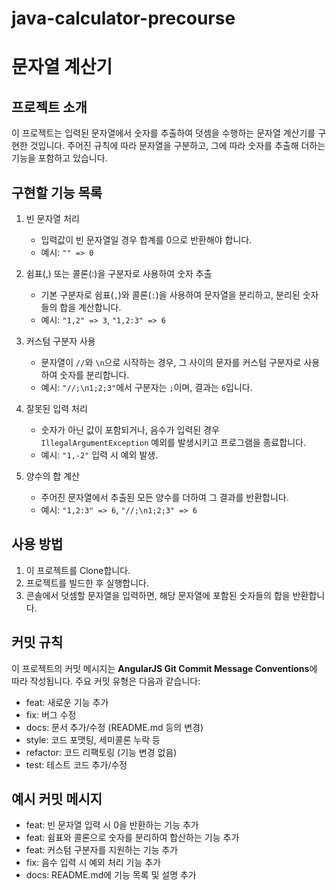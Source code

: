 # java-calculator-precourse
# 문자열 계산기

## 프로젝트 소개
이 프로젝트는 입력된 문자열에서 숫자를 추출하여 덧셈을 수행하는 문자열 계산기를 구현한 것입니다. 주어진 규칙에 따라 문자열을 구분하고, 그에 따라 숫자를 추출해 더하는 기능을 포함하고 있습니다.

## 구현할 기능 목록

1. 빈 문자열 처리
   - 입력값이 빈 문자열일 경우 합계를 0으로 반환해야 합니다.
   - 예시: `"" => 0`

2. 쉼표(,) 또는 콜론(:)을 구분자로 사용하여 숫자 추출
   - 기본 구분자로 쉼표(`,`)와 콜론(`:`)을 사용하여 문자열을 분리하고, 분리된 숫자들의 합을 계산합니다.
   - 예시: `"1,2" => 3`, `"1,2:3" => 6`

3. 커스텀 구분자 사용
   - 문자열이 `//`와 `\n`으로 시작하는 경우, 그 사이의 문자를 커스텀 구분자로 사용하여 숫자를 분리합니다.
   - 예시: `"//;\n1;2;3"`에서 구분자는 `;`이며, 결과는 `6`입니다.

4. 잘못된 입력 처리
   - 숫자가 아닌 값이 포함되거나, 음수가 입력된 경우 `IllegalArgumentException` 예외를 발생시키고 프로그램을 종료합니다.
   - 예시: `"1,-2"` 입력 시 예외 발생.

5. 양수의 합 계산
   - 주어진 문자열에서 추출된 모든 양수를 더하여 그 결과를 반환합니다.
   - 예시: `"1,2:3" => 6`, `"//;\n1;2;3" => 6`

## 사용 방법

1. 이 프로젝트를 Clone합니다.
2. 프로젝트를 빌드한 후 실행합니다.
3. 콘솔에서 덧셈할 문자열을 입력하면, 해당 문자열에 포함된 숫자들의 합을 반환합니다.

## 커밋 규칙

이 프로젝트의 커밋 메시지는 **AngularJS Git Commit Message Conventions**에 따라 작성됩니다. 주요 커밋 유형은 다음과 같습니다:
- feat: 새로운 기능 추가
- fix: 버그 수정
- docs: 문서 추가/수정 (README.md 등의 변경)
- style: 코드 포맷팅, 세미콜론 누락 등
- refactor: 코드 리팩토링 (기능 변경 없음)
- test: 테스트 코드 추가/수정

## 예시 커밋 메시지

- feat: 빈 문자열 입력 시 0을 반환하는 기능 추가
- feat: 쉼표와 콜론으로 숫자를 분리하여 합산하는 기능 추가
- feat: 커스텀 구분자를 지원하는 기능 추가
- fix: 음수 입력 시 예외 처리 기능 추가
- docs: README.md에 기능 목록 및 설명 추가
